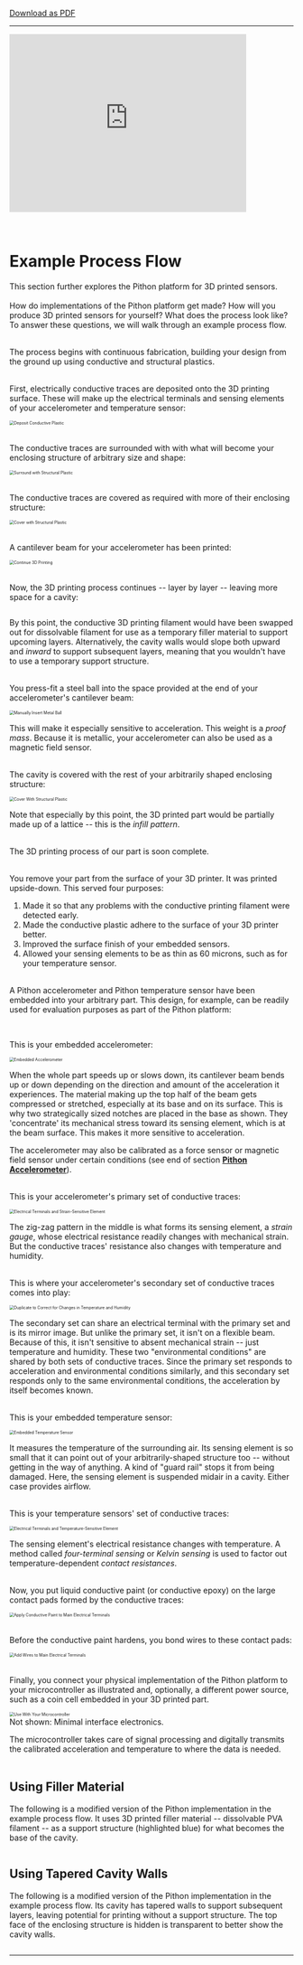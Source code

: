 [Download as PDF](https://raw.githubusercontent.com/keeganmjgreen/3D-Printed-Sensors-Development-Platform/main/pdf/Example-Process-Flow.pdf)

----

<iframe width="420" height="315" src="https://www.youtube.com/embed/nedxR-Wya6k" title="YouTube video player" frameborder="0" allow="accelerometer; autoplay; clipboard-write; encrypted-media; gyroscope; picture-in-picture" allowfullscreen></iframe>

​

# Example Process Flow

This section further explores the Pithon platform for 3D printed sensors. \
​ \
How do implementations of the Pithon platform get made? How will you produce 3D printed sensors for yourself? What does the process look like? To answer these questions, we will walk through an example process flow. \
​

The process begins with continuous fabrication, building your design from the ground up using conductive and structural plastics. \
​

First, electrically conductive traces are deposited onto the 3D printing surface. These will make up the electrical terminals and sensing elements of your accelerometer and temperature sensor:

<img src="https://raw.githubusercontent.com/keeganmjgreen/3D-Printed-Sensors-Development-Platform/main/img/Example-Process-Flow/Figure%20(1).png" alt="Deposit Conductive Plastic" style="zoom:50%;" /> \
​

The conductive traces are surrounded with with what will become your enclosing structure of arbitrary size and shape:

<img src="https://raw.githubusercontent.com/keeganmjgreen/3D-Printed-Sensors-Development-Platform/main/img/Example-Process-Flow/Figure%20(2).png" alt="Surround with Structural Plastic" style="zoom:50%;" /> \
​

The conductive traces are covered as required with more of their enclosing structure:

<img src="https://raw.githubusercontent.com/keeganmjgreen/3D-Printed-Sensors-Development-Platform/main/img/Example-Process-Flow/Figure%20(3).png" alt="Cover with Structural Plastic" style="zoom:50%;" /> \
​

A cantilever beam for your accelerometer has been printed:

<img src="https://raw.githubusercontent.com/keeganmjgreen/3D-Printed-Sensors-Development-Platform/main/img/Example-Process-Flow/Figure%20(4).png" alt="Continue 3D Printing" style="zoom:50%;" /> \
​

Now, the 3D printing process continues -- layer by layer -- leaving more space for a cavity:

<img src="https://raw.githubusercontent.com/keeganmjgreen/3D-Printed-Sensors-Development-Platform/main/img/Example-Process-Flow/Figure%20(5).png" alt="" style="zoom:50%;" />

By this point, the conductive 3D printing filament would have been swapped out for dissolvable filament for use as a temporary filler material to support upcoming layers. Alternatively, the cavity walls would slope both upward and *inward* to support subsequent layers, meaning that you wouldn't have to use a temporary support structure. \
​

You press-fit a steel ball into the space provided at the end of your accelerometer's cantilever beam:

<img src="https://raw.githubusercontent.com/keeganmjgreen/3D-Printed-Sensors-Development-Platform/main/img/Example-Process-Flow/Figure%20(6).png" alt="Manually Insert Metal Ball" style="zoom:50%;" />

This will make it especially sensitive to acceleration. This weight is a *proof mass*. Because it is metallic, your accelerometer can also be used as a magnetic field sensor. \
​

The cavity is covered with the rest of your arbitrarily shaped enclosing structure:

<img src="https://raw.githubusercontent.com/keeganmjgreen/3D-Printed-Sensors-Development-Platform/main/img/Example-Process-Flow/Figure%20(7).png" alt="Cover With Structural Plastic" style="zoom:50%;" />

Note that especially by this point, the 3D printed part would be partially made up of a lattice -- this is the *infill pattern*. \
​

The 3D printing process of our part is soon complete. \
​

You remove your part from the surface of your 3D printer. It was printed upside-down. This served four purposes:

 1. Made it so that any problems with the conductive printing filament were detected early.
 2. Made the conductive plastic adhere to the surface of your 3D printer better.
 3. Improved the surface finish of your embedded sensors.
 4. Allowed your sensing elements to be as thin as 60 microns, such as for your temperature sensor. \
    ​

A Pithon accelerometer and Pithon temperature sensor have been embedded into your arbitrary part. This design, for example, can be readily used for evaluation purposes as part of the Pithon platform:

<img src="https://raw.githubusercontent.com/keeganmjgreen/3D-Printed-Sensors-Development-Platform/main/img/Example-Process-Flow/Figure%20(8).png" alt="" style="zoom:50%;" /> \
​

This is your embedded accelerometer:

<img src="https://raw.githubusercontent.com/keeganmjgreen/3D-Printed-Sensors-Development-Platform/main/img/Example-Process-Flow/Figure%20(9).png" alt="Embedded Accelerometer" style="zoom:50%;" />

When the whole part speeds up or slows down, its cantilever beam bends up or down depending on the direction and amount of the acceleration it experiences. The material making up the top half of the beam gets compressed or stretched, especially at its base and on its surface. This is why two strategically sized notches are placed in the base as shown. They 'concentrate' its mechanical stress toward its sensing element, which is at the beam surface. This makes it more sensitive to acceleration.

The accelerometer may also be calibrated as a force sensor or magnetic field sensor under certain conditions (see end of section [**Pithon Accelerometer**](https://3d-printed-sensors-development-platform.readthedocs.io/en/latest/Pithon-Accelerometer.html)). \
​

This is your accelerometer's primary set of conductive traces:

<img src="https://raw.githubusercontent.com/keeganmjgreen/3D-Printed-Sensors-Development-Platform/main/img/Example-Process-Flow/Figure%20(10).png" alt="Electrical Terminals and Strain-Sensitive Element" style="zoom:50%;" />

The zig-zag pattern in the middle is what forms its sensing element, a *strain gauge*, whose electrical resistance readily changes with mechanical strain. But the conductive traces' resistance also changes with temperature and humidity. \
​

This is where your accelerometer's secondary set of conductive traces comes into play:

<img src="https://raw.githubusercontent.com/keeganmjgreen/3D-Printed-Sensors-Development-Platform/main/img/Example-Process-Flow/Figure%20(11).png" alt="Duplicate to Correct for Changes in Temperature and Humidity" style="zoom:50%;" />

The secondary set can share an electrical terminal with the primary set and is its mirror image. But unlike the primary set, it isn't on a flexible beam. Because of this, it isn't sensitive to absent mechanical strain -- just temperature and humidity. These two "environmental conditions" are shared by both sets of conductive traces. Since the primary set responds to acceleration and environmental conditions similarly, and this secondary set responds only to the same environmental conditions, the acceleration by itself becomes known. \
​

This is your embedded temperature sensor:

<img src="https://raw.githubusercontent.com/keeganmjgreen/3D-Printed-Sensors-Development-Platform/main/img/Example-Process-Flow/Figure%20(12).png" alt="Embedded Temperature Sensor" style="zoom:50%;" />

It measures the temperature of the surrounding air. Its sensing element is so small that it can point out of your arbitrarily-shaped structure too -- without getting in the way of anything. A kind of "guard rail" stops it from being damaged. Here, the sensing element is suspended midair in a cavity. Either case provides airflow. \
​

This is your temperature sensors' set of conductive traces:

<img src="https://raw.githubusercontent.com/keeganmjgreen/3D-Printed-Sensors-Development-Platform/main/img/Example-Process-Flow/Figure%20(13).png" alt="Electrical Terminals and Temperature-Sensitive Element" style="zoom:50%;" />

The sensing element's electrical resistance changes with temperature. A method called *four-terminal sensing* or *Kelvin sensing* is used to factor out temperature-dependent *contact resistances*. \
​

Now, you put liquid conductive paint (or conductive epoxy) on the large contact pads formed by the conductive traces:

<img src="https://raw.githubusercontent.com/keeganmjgreen/3D-Printed-Sensors-Development-Platform/main/img/Example-Process-Flow/Figure%20(14).png" alt="Apply Conductive Paint to Main Electrical Terminals" style="zoom:50%;" /> \
​

Before the conductive paint hardens, you bond wires to these contact pads:

<img src="https://raw.githubusercontent.com/keeganmjgreen/3D-Printed-Sensors-Development-Platform/main/img/Example-Process-Flow/Figure%20(15-2).png" alt="Add Wires to Main Electrical Terminals" style="zoom:50%;" /> \
​

Finally, you connect your physical implementation of the Pithon platform to your microcontroller as illustrated and, optionally, a different power source, such as a coin cell embedded in your 3D printed part.

<img src="https://raw.githubusercontent.com/keeganmjgreen/3D-Printed-Sensors-Development-Platform/main/img/Example-Process-Flow/Figure%20(16).png" alt="Use With Your Microcontroller" style="zoom:50%;" /> \
Not shown: Minimal interface electronics.

The microcontroller takes care of signal processing and digitally transmits the calibrated acceleration and temperature to where the data is needed. \
​

## Using Filler Material

The following is a modified version of the Pithon implementation in the example process flow. It uses 3D printed filler material -- dissolvable PVA filament -- as a support structure (highlighted blue) for what becomes the base of the cavity.

<img src="https://raw.githubusercontent.com/keeganmjgreen/3D-Printed-Sensors-Development-Platform/main/img/Example-Process-Flow/platform_2%20with%20Filler%20Material.png" alt="" style="zoom:100%;" />

## Using Tapered Cavity Walls

The following is a modified version of the Pithon implementation in the example process flow. Its cavity has tapered walls to support subsequent layers, leaving potential for printing without a support structure. The top face of the enclosing structure is hidden is transparent to better show the cavity walls.

<img src="https://raw.githubusercontent.com/keeganmjgreen/3D-Printed-Sensors-Development-Platform/main/img/Example-Process-Flow/platform_2%20with%20Tapered%20Cavity%20Walls.png" alt="" style="zoom:100%;" />

----
